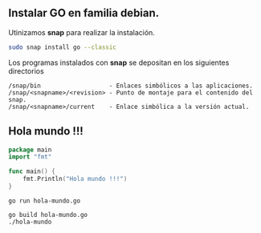## Instalar GO en familia debian.
Utinizamos **snap** para realizar la instalación.
```bash
sudo snap install go --classic
```
Los programas instalados con **snap** se depositan en los siguientes directorios
```
/snap/bin                   - Enlaces simbólicos a las aplicaciones.
/snap/<snapname>/<revision> - Punto de montaje para el contenido del snap.
/snap/<snapname>/current    - Enlace simbólica a la versión actual.
```
## Hola mundo !!!
```go
package main
import "fmt"

func main() {
    fmt.Println("Hola mundo !!!")
}

```
```
go run hola-mundo.go
```
```
go build hola-mundo.go
./hola-mundo
```
